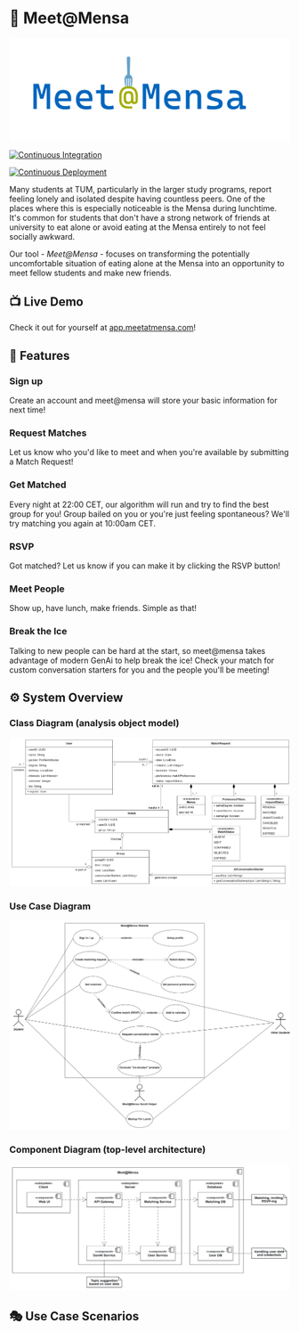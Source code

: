 # 🍲 Meet@Mensa

![Meet@Mensa logo](resources/img/meet@mensa.png "Meet@Mensa")

[![Continuous Integration](https://github.com/AET-DevOps25/team-devoops/actions/workflows/ci.yml/badge.svg)](https://github.com/AET-DevOps25/team-devoops/actions/workflows/ci.yml)

[![Continuous Deployment](https://github.com/AET-DevOps25/team-devoops/actions/workflows/ci_cd.yml/badge.svg)](https://github.com/AET-DevOps25/team-devoops/actions/workflows/ci_cd.yml)

Many students at TUM, particularly in the larger study programs, report feeling lonely and isolated despite having countless peers. One of the places where this is especially noticeable is the Mensa during lunchtime. It's common for students that don't have a strong network of friends at university to eat alone or avoid eating at the Mensa entirely to not feel socially awkward.

Our tool - *Meet@Mensa* - focuses on transforming the potentially uncomfortable situation of eating alone at the Mensa into an opportunity to meet fellow students and make new friends.

## 📺 Live Demo

Check it out for yourself at [app.meetatmensa.com](https://app.meetatmensa.com)!

## 🥘 Features

### Sign up
Create an account and meet@mensa will store your basic information for next time!

### Request Matches
Let us know who you'd like to meet and when you're available by submitting a Match Request!

### Get Matched
Every night at 22:00 CET, our algorithm will run and try to find the best group for you! Group bailed on you or you're just feeling spontaneous? We'll try matching you again at 10:00am CET. 

### RSVP
Got matched? Let us know if you can make it by clicking the RSVP button!

### Meet People
Show up, have lunch, make friends. Simple as that!

### Break the Ice
Talking to new people can be hard at the start, so meet@mensa takes advantage of modern GenAi to help break the ice! Check your match for custom conversation starters for you and the people you'll be meeting!

## ⚙ System Overview

### Class Diagram (analysis object model)

![Class Diagram](resources/diagrams/meetatmensa_uml_class.png "Meet@Mensa Class Diagram")

### Use Case Diagram

![Use-Case Diagram](resources/diagrams/meetatmensa_uml_use_case.png "Meet@Mensa Use-Case Diagram")

### Component Diagram (top-level architecture)

![Component Diagram](resources/diagrams/meetatmensa_uml_component.png "Meet@Mensa Component Diagram")

## 🎭 Use Case Scenarios

